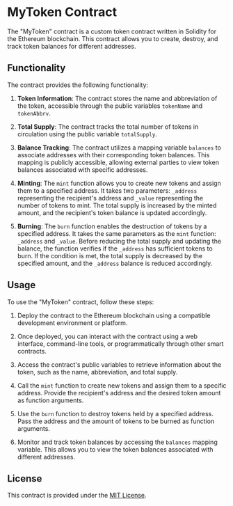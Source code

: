 # MyToken Contract

The "MyToken" contract is a custom token contract written in Solidity for the Ethereum blockchain. This contract allows you to create, destroy, and track token balances for different addresses.

## Functionality

The contract provides the following functionality:

1. **Token Information**: The contract stores the name and abbreviation of the token, accessible through the public variables `tokenName` and `tokenAbbrv`.

2. **Total Supply**: The contract tracks the total number of tokens in circulation using the public variable `totalSupply`.

3. **Balance Tracking**: The contract utilizes a mapping variable `balances` to associate addresses with their corresponding token balances. This mapping is publicly accessible, allowing external parties to view token balances associated with specific addresses.

4. **Minting**: The `mint` function allows you to create new tokens and assign them to a specified address. It takes two parameters: `_address` representing the recipient's address and `_value` representing the number of tokens to mint. The total supply is increased by the minted amount, and the recipient's token balance is updated accordingly.

5. **Burning**: The `burn` function enables the destruction of tokens by a specified address. It takes the same parameters as the `mint` function: `_address` and `_value`. Before reducing the total supply and updating the balance, the function verifies if the `_address` has sufficient tokens to burn. If the condition is met, the total supply is decreased by the specified amount, and the `_address` balance is reduced accordingly.

## Usage

To use the "MyToken" contract, follow these steps:

1. Deploy the contract to the Ethereum blockchain using a compatible development environment or platform.

2. Once deployed, you can interact with the contract using a web interface, command-line tools, or programmatically through other smart contracts.

3. Access the contract's public variables to retrieve information about the token, such as the name, abbreviation, and total supply.

4. Call the `mint` function to create new tokens and assign them to a specific address. Provide the recipient's address and the desired token amount as function arguments.

5. Use the `burn` function to destroy tokens held by a specified address. Pass the address and the amount of tokens to be burned as function arguments.

6. Monitor and track token balances by accessing the `balances` mapping variable. This allows you to view the token balances associated with different addresses.


## License

This contract is provided under the [MIT License](https://opensource.org/licenses/MIT).

